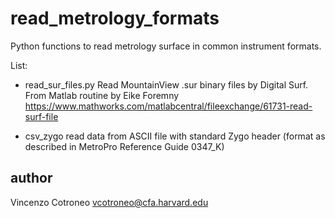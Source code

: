 # read_metrology_formats
Python functions to read metrology surface in common instrument formats.


List:
- read_sur_files.py 
Read MountainView .sur binary files by Digital Surf. 
From Matlab routine by Eike Foremny 
https://www.mathworks.com/matlabcentral/fileexchange/61731-read-surf-file

- csv_zygo
read data from ASCII file with standard Zygo header (format 
as described in MetroPro Reference Guide 0347_K)

## author
Vincenzo Cotroneo
vcotroneo@cfa.harvard.edu
